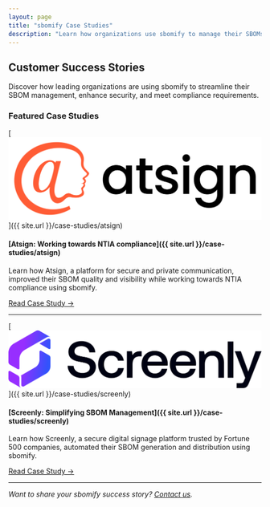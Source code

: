 ```yaml
---
layout: page
title: "sbomify Case Studies"
description: "Learn how organizations use sbomify to manage their SBOMs effectively."
---
```


## Customer Success Stories

Discover how leading organizations are using sbomify to streamline their SBOM management, enhance security, and meet compliance requirements.

### Featured Case Studies

[![Atsign logo](/assets/images/site/atsign-logo-horizontal-color2022.svg)]({{ site.url }}/case-studies/atsign)

#### [Atsign: Working towards NTIA compliance]({{ site.url }}/case-studies/atsign)

Learn how Atsign, a platform for secure and private communication, improved their SBOM quality and visibility while working towards NTIA compliance using sbomify.

[Read Case Study →](/case-studies/atsign)

---

[![Screenly logo](/assets/images/site/screenly_dark.svg)]({{ site.url }}/case-studies/screenly)

#### [Screenly: Simplifying SBOM Management]({{ site.url }}/case-studies/screenly)

Learn how Screenly, a secure digital signage platform trusted by Fortune 500 companies, automated their SBOM generation and distribution using sbomify.

[Read Case Study →](/case-studies/screenly)

---

*Want to share your sbomify success story? [Contact us](mailto:hello@sbomify.com).*
